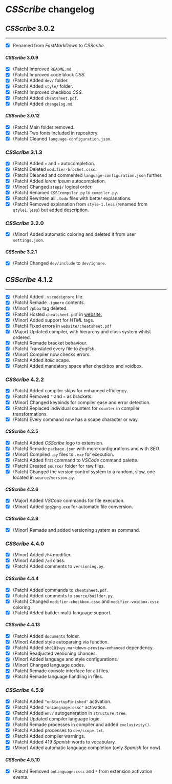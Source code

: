 # *CSScribe* changelog

## *CSScribe* 3.0.2
---

- [X] Renamed from *FastMarkDown* to *CSScribe.*

#### *CSScribe* 3.0.9

- [X] (Patch) Improved `README.md`.
- [X] (Patch) Improved code block *CSS.*
- [X] (Patch) Added `dev/` folder.
- [X] (Patch) Added `style/` folder.
- [X] (Patch) Improved checkbox *CSS.*
- [X] (Patch) Added `cheatsheet.pdf`.
- [X] (Patch) Added `changelog.md`.

#### *CSScribe* 3.0.12

- [X] (Patch) Main folder removed.
- [X] (Patch) Two fonts included in repository.
- [X] (Patch) Cleaned `language-configuration.json`.

### *CSScribe* 3.1.3

- [X] (Patch) Added `«` and `»` autocompletion.
- [X] (Patch) Deleted `modifier-brochet.cssc`.
- [X] (Patch) Cleaned and commented `language-configuration.json` further.
- [X] (Patch) Added *lorem ipsum* autocompletion.
- [X] (Minor) Changed `step$/` logical order.
- [X] (Patch) Renamed `CSSCcompiler.py` to `compiler.py`.
- [X] (Patch) Rewritten all `.todo` files with better explanations.
- [X] (Patch) Removed explanation from `style-1.less` (renamed from `style1.less`) but added description.

### *CSScribe* 3.2.0

- [X] (Minor) Added automatic coloring and deleted it from user `settings.json`.

#### *CSScribe* 3.2.1

- [X] (Patch) Changed `dev/include` to `dev/ignore`.

## *CSScribe* 4.1.2
---

- [X] (Patch) Added `.vscodeignore` file.
- [X] (Patch) Remade `.ignore` contents.
- [X] (Minor) `/pbba` tag deleted.
- [X] (Patch) Hosted `cheatsheet.pdf` in [website.](https://csscribe.ct.ws)
- [X] (Minor) Added support for *HTML* tags.
- [X] (Patch) Fixed errors in `website/cheatsheet.pdf`
- [X] (Major) Updated compiler, with hierarchy and class system whilst ordered.
- [X] (Patch) Remade bracket behaviour.
- [X] (Patch) Translated every file to *English.*
- [X] (Minor) Compiler now checks errors.
- [X] (Patch) Added *italic* scape.
- [X] (Patch) Added mandatory space after checkbox and voidbox.

### *CSScribe* 4.2.2

- [X] (Patch) Added compiler skips for enhanced efficiency.
- [X] (Patch) Removed `"` and `«` as brackets.
- [X] (Minor) Changed keybinds for compiler ease and error detection.
- [X] (Patch) Replaced individual counters for `counter` in compiler transformations.
- [X] (Patch) Every command now has a scape character or way.

#### *CSScribe* 4.2.5

- [X] (Patch) Added *CSScribe* logo to extension.
- [X] (Patch) Remade `package.json` with more configurations and with *SEO.*
- [X] (Minor) Compiled `.py` files to `.exe` for execution.
- [X] (Patch) Added first command to *VSCode* command palette.
- [X] (Patch) Created `source/` folder for raw files.
- [X] (Patch) Changed the version control system to a random, slow, one located in `source/version.py`.

#### *CSScribe* 4.2.6

- [X] (Major) Added *VSCode* commands for file execution.
- [X] (Minor) Added `jpg2png.exe` for automatic file conversion.

#### *CSScribe* 4.2.8

- [X] (Minor) Remade and added versioning system as command.

### *CSScribe* 4.4.0

- [X] (Minor) Added `/h4` modifier.
- [X] (Minor) Added `/ad` class.
- [X] (Patch) Added comments to `versioning.py`.

#### *CSScribe* 4.4.4

- [X] (Patch) Added commands to `cheatsheet.pdf`.
- [X] (Patch) Added comments to `source/builder.py`.
- [X] (Patch) Changed `modifier-checkbox.cssc` and `modifier-voidbox.cssc` coloring.
- [X] (Patch) Added builder multi-language support.

#### *CSScribe* 4.4.13

- [X] (Patch) Added `documents` folder.
- [X] (Minor) Added style autoparsing via function.
- [X] (Patch) Added `shd101wyy.markdown-preview-enhanced` dependency.
- [X] (Patch) Readjusted versioning chances.
- [X] (Minor) Added language and style configurations.
- [X] (Minor) Changed language codes.
- [X] (Patch) Remade console interface for all files.
- [X] (Patch) Remade language handling in files.
### *CSScribe* 4.5.9

- [X] (Patch) Added `"onStartupFinished"` activation.
- [X] (Patch) Added `"onLanguage:cssc"` activation.
- [X] (Patch) Added `env/` autogeneration in `structure.tree`.
- [X] (Patch) Updated compiler language logic.
- [X] (Patch) Remade processes in compiler and added `exclusivity()`.
- [X] (Patch) Added processes to `dev/scope.txt`.
- [X] (Patch) Added compiler warnings.
- [X] (Patch) Added $419$ *Spanish* words to vocabulary.
- [X] (Minor) Added automatic language completion (only *Spanish* for now).

#### *CSScribe* 4.5.10

- [X] (Patch) Removed `onLanguage:cssc` and `*` from extension activation events.
